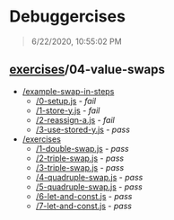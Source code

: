 # Debuggercises 

> 6/22/2020, 10:55:02 PM 

## [exercises](../README.md)/04-value-swaps 

- [/example-swap-in-steps](./example-swap-in-steps/README.md)
  - [/0-setup.js](./example-swap-in-steps/README.md#0-setupjs) - _fail_ 
  - [/1-store-y.js](./example-swap-in-steps/README.md#1-store-yjs) - _fail_ 
  - [/2-reassign-a.js](./example-swap-in-steps/README.md#2-reassign-ajs) - _fail_ 
  - [/3-use-stored-y.js](./example-swap-in-steps/README.md#3-use-stored-yjs) - _pass_ 
- [/exercises](./exercises/README.md)
  - [/1-double-swap.js](./exercises/README.md#1-double-swapjs) - _pass_ 
  - [/2-triple-swap.js](./exercises/README.md#2-triple-swapjs) - _pass_ 
  - [/3-triple-swap.js](./exercises/README.md#3-triple-swapjs) - _pass_ 
  - [/4-quadruple-swap.js](./exercises/README.md#4-quadruple-swapjs) - _pass_ 
  - [/5-quadruple-swap.js](./exercises/README.md#5-quadruple-swapjs) - _pass_ 
  - [/6-let-and-const.js](./exercises/README.md#6-let-and-constjs) - _pass_ 
  - [/7-let-and-const.js](./exercises/README.md#7-let-and-constjs) - _pass_ 
